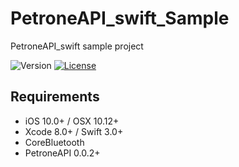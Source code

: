 # PetroneAPI_swift_Sample
PetroneAPI_swift sample project

![Version](https://img.shields.io/badge/version-0.0.2-green.svg)
[![License](https://img.shields.io/badge/license-MIT-blue.svg)](http://opensource.org/licenses/MIT)

## Requirements
- iOS 10.0+ / OSX 10.12+
- Xcode 8.0+ / Swift 3.0+
- CoreBluetooth
- PetroneAPI 0.0.2+
